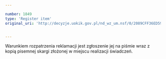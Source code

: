 ```yaml
---

number: 1849
type: 'Register item'
original_uri: 'http://decyzje.uokik.gov.pl/nd_wz_um.nsf/0/2089CFF36ED59EECC12576D5004AD5D2?OpenDocument'


---
```


Warunkiem rozpatrzenia reklamacji jest zgłoszenie jej na piśmie wraz z kopią pisemnej skargi złożonej w miejscu realizacji świadczeń.
